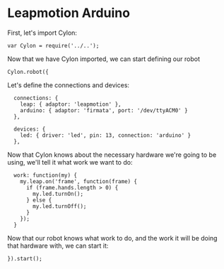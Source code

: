 # Leapmotion Arduino

First, let's import Cylon:

    var Cylon = require('../..');

Now that we have Cylon imported, we can start defining our robot

    Cylon.robot({

Let's define the connections and devices:

      connections: {
        leap: { adaptor: 'leapmotion' },
        arduino: { adaptor: 'firmata', port: '/dev/ttyACM0' }
      },

      devices: {
        led: { driver: 'led', pin: 13, connection: 'arduino' }
      },

Now that Cylon knows about the necessary hardware we're going to be using, we'll
tell it what work we want to do:

      work: function(my) {
        my.leap.on('frame', function(frame) {
          if (frame.hands.length > 0) {
            my.led.turnOn();
          } else {
            my.led.turnOff();
          }
        });
      }

Now that our robot knows what work to do, and the work it will be doing that
hardware with, we can start it:

    }).start();
